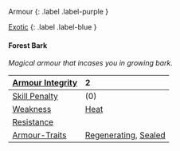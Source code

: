 
Armour
{: .label .label-purple }

[Exotic](Game/Designing-Armour#Exotic)
{: .label .label-blue }

#### Forest Bark
*Magical armour that incases you in growing bark.*

| [Armour Integrity](Game/Core/Armour#Armour%20Integrity)    | 2                                                                                      |
| :--------------------------------------------------------- | :------------------------------------------------------------------------------------- |
| [Skill Penalty](Game/Core/Armour#Skill%20Penalty)          | (0)                                                                                    |
| [Weakness](Game/Core/Armour#Weakness%20and%20Resistance)   | [Heat](Game/Core/Injury#Heat)                                                       |
| [Resistance](Game/Core/Armour#Weakness%20and%20Resistance) |                                                                                        |
| [Armour-Traits](Game/Core/Armour-Traits)                   | [Regenerating](Game/Core/Blocks/Regenerating), [Sealed](Game/Core/Blocks/Sealed) |
